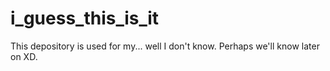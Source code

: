 # i_guess_this_is_it
This depository is used for my... well I don't know.
Perhaps we'll know later on XD.
